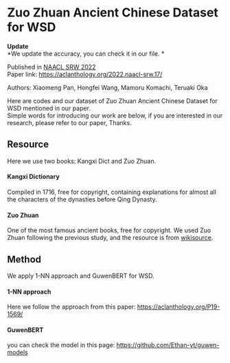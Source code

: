 # Zuo Zhuan Ancient Chinese Dataset for WSD

**Update**  
*We update the accuracy, you can check it in our file. *

Published in [NAACL SRW 2022](https://naacl2022-srw.github.io/accepted)  
Paper link: https://aclanthology.org/2022.naacl-srw.17/

Authors: Xiaomeng Pan, Hongfei Wang, Mamoru Komachi, Teruaki Oka

Here are codes and our dataset of Zuo Zhuan Ancient Chinese Dataset for WSD mentioned in our paper.  
Simple words for introducing our work are below, if you are interested in our research, please refer to our paper, Thanks.

## Resource

Here we use two books: Kangxi Dict and Zuo Zhuan.

#### Kangxi Dictionary

Compiled in 1716, free for copyright, containing explanations for almost all the characters of the dynasties before Qing Dynasty.

#### Zuo Zhuan

One of the most famous ancient books, free for copyright. We used Zuo Zhuan following the previous study, and the resource is from [wikisource](https://zh.wikisource.org/wiki/%E6%98%A5%E7%A7%8B%E5%B7%A6%E6%B0%8F%E5%82%B3).

## Method

We apply 1-NN approach and GuwenBERT for WSD.

#### 1-NN approach

Here we follow the approach from this paper: https://aclanthology.org/P19-1569/

#### GuwenBERT

you can check the model in this page: https://github.com/Ethan-yt/guwen-models
